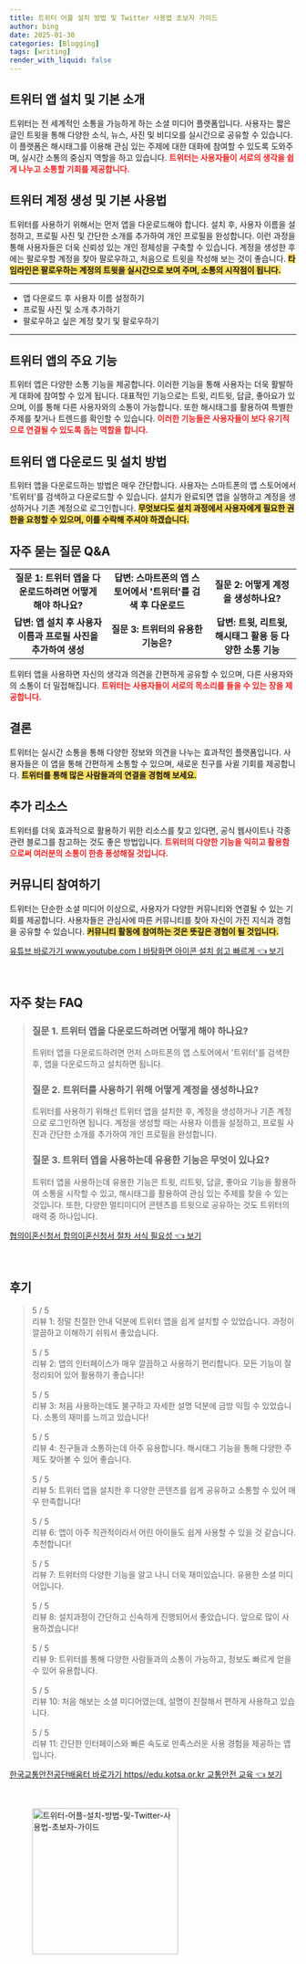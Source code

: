```yaml
---
title: 트위터 어플 설치 방법 및 Twitter 사용법 초보자 가이드
author: bing
date: 2025-01-30
categories: [Blogging]
tags: [writing]
render_with_liquid: false
---
```



<h2 id='twitter_app_installation'>트위터 앱 설치 및 기본 소개</h2>

<p>트위터는 전 세계적인 소통을 가능하게 하는 소셜 미디어 플랫폼입니다. 사용자는 짧은 글인 트윗을 통해 다양한 소식, 뉴스, 사진 및 비디오를 실시간으로 공유할 수 있습니다. 이 플랫폼은 해시태그를 이용해 관심 있는 주제에 대한 대화에 참여할 수 있도록 도와주며, 실시간 소통의 중심지 역할을 하고 있습니다. <b><span style="color: #ee2323;">트위터는 사용자들이 서로의 생각을 쉽게 나누고 소통할 기회를 제공합니다.</span></b></p>

<h2 id='twitter_account_creation'>트위터 계정 생성 및 기본 사용법</h2>

<p>트위터를 사용하기 위해서는 먼저 앱을 다운로드해야 합니다. 설치 후, 사용자 이름을 설정하고, 프로필 사진 및 간단한 소개를 추가하여 개인 프로필을 완성합니다. 이런 과정을 통해 사용자들은 더욱 신뢰성 있는 개인 정체성을 구축할 수 있습니다. 계정을 생성한 후에는 팔로우할 계정을 찾아 팔로우하고, 처음으로 트윗을 작성해 보는 것이 좋습니다. <b><span style="background-color: #ffe066;">타임라인은 팔로우하는 계정의 트윗을 실시간으로 보여 주며, 소통의 시작점이 됩니다.</span></b></p>

<hr />

<ul>
    <li>앱 다운로드 후 사용자 이름 설정하기</li>
    <li>프로필 사진 및 소개 추가하기</li>
    <li>팔로우하고 싶은 계정 찾기 및 팔로우하기</li>
</ul>

<hr />

<h2 id='twitter_features'>트위터 앱의 주요 기능</h2>

<p>트위터 앱은 다양한 소통 기능을 제공합니다. 이러한 기능을 통해 사용자는 더욱 활발하게 대화에 참여할 수 있게 됩니다. 대표적인 기능으로는 트윗, 리트윗, 답글, 좋아요가 있으며, 이를 통해 다른 사용자와의 소통이 가능합니다. 또한 해시태그를 활용하여 특별한 주제를 찾거나 트렌드를 확인할 수 있습니다. <b><span style="color: #ee2323;">이러한 기능들은 사용자들이 보다 유기적으로 연결될 수 있도록 돕는 역할을 합니다.</span></b></p>

<h2 id='twitter_download_and_install'>트위터 앱 다운로드 및 설치 방법</h2>

<p>트위터 앱을 다운로드하는 방법은 매우 간단합니다. 사용자는 스마트폰의 앱 스토어에서 '트위터'를 검색하고 다운로드할 수 있습니다. 설치가 완료되면 앱을 실행하고 계정을 생성하거나 기존 계정으로 로그인합니다. <b><span style="background-color: #ffe066;">무엇보다도 설치 과정에서 사용자에게 필요한 권한을 요청할 수 있으며, 이를 수락해 주셔야 하겠습니다.</span></b></p>

<h2 id='faq'>자주 묻는 질문 Q&A</h2>

<table>
    <tr>
        <td style="text-align: center; height: 17px;"><b>질문 1: 트위터 앱을 다운로드하려면 어떻게 해야 하나요?</b></td>
        <td style="text-align: center; height: 17px;"><b>답변: 스마트폰의 앱 스토어에서 '트위터'를 검색 후 다운로드</b></td>
        <td style="text-align: center; height: 17px;"><b>질문 2: 어떻게 계정을 생성하나요?</b></td>
    </tr>
    <tr>
        <td style="text-align: center; height: 17px;"><b>답변: 앱 설치 후 사용자 이름과 프로필 사진을 추가하여 생성</b></td>
        <td style="text-align: center; height: 17px;"><b>질문 3: 트위터의 유용한 기능은?</b></td>
        <td style="text-align: center; height: 17px;"><b>답변: 트윗, 리트윗, 해시태그 활용 등 다양한 소통 기능</b></td>
    </tr>
</table>

<p>트위터 앱을 사용하면 자신의 생각과 의견을 간편하게 공유할 수 있으며, 다른 사용자와의 소통이 더 밀접해집니다. <b><span style="color: #ee2323;">트위터는 사용자들이 서로의 목소리를 들을 수 있는 장을 제공합니다.</span></b></p>

<h2 id='conclusion'>결론</h2>

<p>트위터는 실시간 소통을 통해 다양한 정보와 의견을 나누는 효과적인 플랫폼입니다. 사용자들은 이 앱을 통해 간편하게 소통할 수 있으며, 새로운 친구를 사귈 기회를 제공합니다. <b><span style="background-color: #ffe066;">트위터를 통해 많은 사람들과의 연결을 경험해 보세요.</span></b></p>

<h2 id='further_resources'>추가 리소스</h2>

<p>트위터를 더욱 효과적으로 활용하기 위한 리소스를 찾고 있다면, 공식 웹사이트나 각종 관련 블로그를 참고하는 것도 좋은 방법입니다. <b><span style="color: #ee2323;">트위터의 다양한 기능을 익히고 활용함으로써 여러분의 소통이 한층 풍성해질 것입니다.</span></b></p>

<h2 id='community'>커뮤니티 참여하기</h2>

<p>트위터는 단순한 소셜 미디어 이상으로, 사용자가 다양한 커뮤니티와 연결될 수 있는 기회를 제공합니다. 사용자들은 관심사에 따른 커뮤니티를 찾아 자신이 가진 지식과 경험을 공유할 수 있습니다. <b><span style="background-color: #ffe066;">커뮤니티 활동에 참여하는 것은 뜻깊은 경험이 될 것입니다.</span></b></p>


<p><a class="click-button" title="유튜브 바로가기 www.youtube.comㅣ바탕화면 아이콘 설치 쉽고 빠르게" href="https://purplelist.github.io/posts/%EC%9C%A0%ED%8A%9C%EB%B8%8C-%EB%B0%94%EB%A1%9C%EA%B0%80%EA%B8%B0-www.youtube.com%E3%85%A3%EB%B0%94%ED%83%95%ED%99%94%EB%A9%B4-%EC%95%84%EC%9D%B4%EC%BD%98-%EC%84%A4%EC%B9%98-%EC%89%BD%EA%B3%A0-%EB%B9%A0%EB%A5%B4%EA%B2%8C/" rel="dofollow">유튜브 바로가기 www.youtube.comㅣ바탕화면 아이콘 설치 쉽고 빠르게 👈 보기</a></p><br>
<h2 id='자주_찾는_FAQ'>자주 찾는 FAQ</h2>
<div itemscope="" itemtype="https://schema.org/FAQPage"> 
<blockquote> 
<div itemscope="" itemprop="mainEntity" itemtype="https://schema.org/Question"> 
<h3 itemprop="name">질문 1. 트위터 앱을 다운로드하려면 어떻게 해야 하나요?</h3> 
<div itemscope="" itemprop="acceptedAnswer" itemtype="https://schema.org/Answer"> 
<span itemprop="text"> 
<p>트위터 앱을 다운로드하려면 먼저 스마트폰의 앱 스토어에서 '트위터'를 검색한 후, 앱을 다운로드하고 설치하면 됩니다.</p> 
</span> 
</div> 
</div> 
<div itemscope="" itemprop="mainEntity" itemtype="https://schema.org/Question"> 
<h3 itemprop="name">질문 2. 트위터를 사용하기 위해 어떻게 계정을 생성하나요?</h3> 
<div itemscope="" itemprop="acceptedAnswer" itemtype="https://schema.org/Answer"> 
<span itemprop="text"> 
<p>트위터를 사용하기 위해선 트위터 앱을 설치한 후, 계정을 생성하거나 기존 계정으로 로그인하면 됩니다. 계정을 생성할 때는 사용자 이름을 설정하고, 프로필 사진과 간단한 소개를 추가하여 개인 프로필을 완성합니다.</p> 
</span> 
</div> 
</div> 
<div itemscope="" itemprop="mainEntity" itemtype="https://schema.org/Question"> 
<h3 itemprop="name">질문 3. 트위터 앱을 사용하는데 유용한 기능은 무엇이 있나요?</h3> 
<div itemscope="" itemprop="acceptedAnswer" itemtype="https://schema.org/Answer"> 
<span itemprop="text"> 
<p>트위터 앱을 사용하는데 유용한 기능은 트윗, 리트윗, 답글, 좋아요 기능을 활용하여 소통을 시작할 수 있고, 해시태그를 활용하여 관심 있는 주제를 찾을 수 있는 것입니다. 또한, 다양한 멀티미디어 콘텐츠를 트윗으로 공유하는 것도 트위터의 매력 중 하나입니다.</p> 
</span> 
</div> 
</div> 
</blockquote> 
</div>
<p><a class="click-button" title="협의이혼신청서 합의이혼신청서 절차 서식 필요성" href="https://purplelist.github.io/posts/%ED%98%91%EC%9D%98%EC%9D%B4%ED%98%BC%EC%8B%A0%EC%B2%AD%EC%84%9C-%ED%95%A9%EC%9D%98%EC%9D%B4%ED%98%BC%EC%8B%A0%EC%B2%AD%EC%84%9C-%EC%A0%88%EC%B0%A8-%EC%84%9C%EC%8B%9D-%ED%95%84%EC%9A%94%EC%84%B1/" rel="dofollow">협의이혼신청서 합의이혼신청서 절차 서식 필요성 👈 보기</a></p><br>
<h2 id='후기'>후기</h2>
<div itemscope itemtype="https://schema.org/Product">
  <blockquote>
  <div itemprop="review" itemscope itemtype="https://schema.org/Review">
      <div itemprop="reviewRating" itemscope itemtype="https://schema.org/Rating"> <span itemprop="ratingValue">5</span> / <span itemprop="bestRating">5</span> </div>
      <span itemprop="reviewBody">리뷰 1: 정말 친절한 안내 덕분에 트위터 앱을 쉽게 설치할 수 있었습니다. 과정이 깔끔하고 이해하기 쉬워서 좋았습니다.</span>
  </div>
  <br>
  <div itemprop="review" itemscope itemtype="https://schema.org/Review">
      <div itemprop="reviewRating" itemscope itemtype="https://schema.org/Rating"> <span itemprop="ratingValue">5</span> / <span itemprop="bestRating">5</span> </div>
      <span itemprop="reviewBody">리뷰 2: 앱의 인터페이스가 매우 깔끔하고 사용하기 편리합니다. 모든 기능이 잘 정리되어 있어 활용하기 좋습니다!</span>
  </div>
  <br>
  <div itemprop="review" itemscope itemtype="https://schema.org/Review">
      <div itemprop="reviewRating" itemscope itemtype="https://schema.org/Rating"> <span itemprop="ratingValue">5</span> / <span itemprop="bestRating">5</span> </div>
      <span itemprop="reviewBody">리뷰 3: 처음 사용하는데도 불구하고 자세한 설명 덕분에 금방 익힐 수 있었습니다. 소통의 재미를 느끼고 있습니다!</span>
  </div>
  <br>
  <div itemprop="review" itemscope itemtype="https://schema.org/Review">
      <div itemprop="reviewRating" itemscope itemtype="https://schema.org/Rating"> <span itemprop="ratingValue">5</span> / <span itemprop="bestRating">5</span> </div>
      <span itemprop="reviewBody">리뷰 4: 친구들과 소통하는데 아주 유용합니다. 해시태그 기능을 통해 다양한 주제도 찾아볼 수 있어 좋습니다.</span>
  </div>
  <br>
  <div itemprop="review" itemscope itemtype="https://schema.org/Review">
      <div itemprop="reviewRating" itemscope itemtype="https://schema.org/Rating"> <span itemprop="ratingValue">5</span> / <span itemprop="bestRating">5</span> </div>
      <span itemprop="reviewBody">리뷰 5: 트위터 앱을 설치한 후 다양한 콘텐츠를 쉽게 공유하고 소통할 수 있어 매우 만족합니다!</span>
  </div>
  <br>
  <div itemprop="review" itemscope itemtype="https://schema.org/Review">
      <div itemprop="reviewRating" itemscope itemtype="https://schema.org/Rating"> <span itemprop="ratingValue">5</span> / <span itemprop="bestRating">5</span> </div>
      <span itemprop="reviewBody">리뷰 6: 앱이 아주 직관적이라서 어린 아이들도 쉽게 사용할 수 있을 것 같습니다. 추천합니다!</span>
  </div>
  <br>
  <div itemprop="review" itemscope itemtype="https://schema.org/Review">
      <div itemprop="reviewRating" itemscope itemtype="https://schema.org/Rating"> <span itemprop="ratingValue">5</span> / <span itemprop="bestRating">5</span> </div>
      <span itemprop="reviewBody">리뷰 7: 트위터의 다양한 기능을 알고 나니 더욱 재미있습니다. 유용한 소셜 미디어입니다.</span>
  </div>
  <br>
  <div itemprop="review" itemscope itemtype="https://schema.org/Review">
      <div itemprop="reviewRating" itemscope itemtype="https://schema.org/Rating"> <span itemprop="ratingValue">5</span> / <span itemprop="bestRating">5</span> </div>
      <span itemprop="reviewBody">리뷰 8: 설치과정이 간단하고 신속하게 진행되어서 좋았습니다. 앞으로 많이 사용하겠습니다!</span>
  </div>
  <br>
  <div itemprop="review" itemscope itemtype="https://schema.org/Review">
      <div itemprop="reviewRating" itemscope itemtype="https://schema.org/Rating"> <span itemprop="ratingValue">5</span> / <span itemprop="bestRating">5</span> </div>
      <span itemprop="reviewBody">리뷰 9: 트위터를 통해 다양한 사람들과의 소통이 가능하고, 정보도 빠르게 얻을 수 있어 유용합니다.</span>
  </div>
  <br>
  <div itemprop="review" itemscope itemtype="https://schema.org/Review">
      <div itemprop="reviewRating" itemscope itemtype="https://schema.org/Rating"> <span itemprop="ratingValue">5</span> / <span itemprop="bestRating">5</span> </div>
      <span itemprop="reviewBody">리뷰 10: 처음 해보는 소셜 미디어였는데, 설명이 친절해서 편하게 사용하고 있습니다.</span>
  </div>
  <br>
  <div itemprop="review" itemscope itemtype="https://schema.org/Review">
      <div itemprop="reviewRating" itemscope itemtype="https://schema.org/Rating"> <span itemprop="ratingValue">5</span> / <span itemprop="bestRating">5</span> </div>
      <span itemprop="reviewBody">리뷰 11: 간단한 인터페이스와 빠른 속도로 만족스러운 사용 경험을 제공하는 앱입니다.</span>
  </div>
  </blockquote>
</div>
<p><a class="click-button" title="한국교통안전공단배움터 바로가기 https//edu.kotsa.or.kr 교통안전 교육" href="https://purplelist.github.io/posts/%ED%95%9C%EA%B5%AD%EA%B5%90%ED%86%B5%EC%95%88%EC%A0%84%EA%B3%B5%EB%8B%A8%EB%B0%B0%EC%9B%80%ED%84%B0-%EB%B0%94%EB%A1%9C%EA%B0%80%EA%B8%B0-httpsedu.kotsa.or.kr-%EA%B5%90%ED%86%B5%EC%95%88%EC%A0%84-%EA%B5%90%EC%9C%A1/" rel="dofollow">한국교통안전공단배움터 바로가기 https//edu.kotsa.or.kr 교통안전 교육 👈 보기</a></p><br>
<figure class="image"><img src="https://purplelist.github.io/assets/img/thumbnail/트위터-어플-설치-방법-및-Twitter-사용법-초보자-가이드.webp" alt="트위터-어플-설치-방법-및-Twitter-사용법-초보자-가이드" width="256" height="256"></figure>